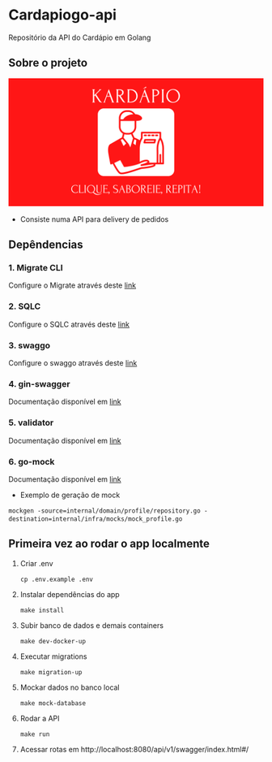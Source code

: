 # Cardapiogo-api
Repositório da API do Cardápio em Golang

## Sobre o projeto
![img](/docs/assets/banner.svg)
- Consiste numa API para delivery de pedidos

## Depêndencias
### 1. Migrate CLI
Configure o Migrate através deste [link](https://github.com/golang-migrate/migrate/tree/v4.16.2/cmd/migrate) 

### 2. SQLC
Configure o SQLC através deste [link](https://docs.sqlc.dev/en/stable/overview/install.html)

### 3. swaggo
Configure o swaggo através deste [link](https://github.com/swaggo/swag)

### 4. gin-swagger
Documentação disponível em [link](https://github.com/swaggo/gin-swagger)

### 5. validator
Documentação disponível em [link](https://github.com/go-playground/validator)

### 6. go-mock
Documentação disponível em [link](https://github.com/uber-go/mock)
- Exemplo de geração de mock
```
mockgen -source=internal/domain/profile/repository.go -destination=internal/infra/mocks/mock_profile.go
```


## Primeira vez ao rodar o app localmente

1. Criar .env
    ```
    cp .env.example .env
    ```

2. Instalar dependências do app
    ```
    make install
    ```

3. Subir banco de dados e demais containers
    ```
    make dev-docker-up
    ```

4. Executar migrations
    ```
    make migration-up
    ```
    
5. Mockar dados no banco local
    ```
    make mock-database
    ```

6. Rodar a API
    ```
    make run
    ```
    
7. Acessar rotas em  http://localhost:8080/api/v1/swagger/index.html#/
